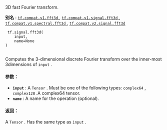 3D fast Fourier transform.

**别名** : [ `tf.compat.v1.fft3d` ](/api_docs/python/tf/signal/fft3d), [ `tf.compat.v1.signal.fft3d` ](/api_docs/python/tf/signal/fft3d), [ `tf.compat.v1.spectral.fft3d` ](/api_docs/python/tf/signal/fft3d), [ `tf.compat.v2.signal.fft3d` ](/api_docs/python/tf/signal/fft3d)

```
 tf.signal.fft3d(
    input,
    name=None
)
 
```

Computes the 3-dimensional discrete Fourier transform over the inner-most 3dimensions of  `input` .

#### 参数：
- **`input`** : A  `Tensor` . Must be one of the following types:  `complex64` ,  `complex128` .A complex64 tensor.
- **`name`** : A name for the operation (optional).


#### 返回：
A  `Tensor` . Has the same type as  `input` .

